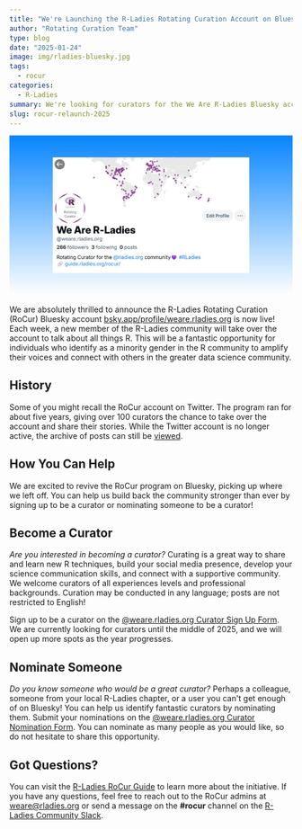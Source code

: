 ```yaml
---
title: "We're Launching the R-Ladies Rotating Curation Account on Bluesky!"
author: "Rotating Curation Team"
type: blog
date: "2025-01-24"
image: img/rladies-bluesky.jpg
tags:
  - rocur
categories:
  - R-Ladies
summary: We're looking for curators for the We Are R-Ladies Bluesky account!
slug: rocur-relaunch-2025
---
```


![Screenshot of We Are R-Ladies on Bluesky](img/rladies-bluesky.jpg)

We are absolutely thrilled to announce the R-Ladies Rotating Curation (RoCur) Bluesky account [bsky.app/profile/weare.rladies.org](https://bsky.app/profile/weare.rladies.org) is now live! Each week, a new member of the R-Ladies community will take over the account to talk about all things R. This will be a fantastic opportunity for individuals who identify as a minority gender in the R community to amplify their voices and connect with others in the greater data science community.

## History

Some of you might recall the RoCur account on Twitter. The program ran for about five years, giving over 100 curators the chance to take over the account and share their stories. While the Twitter account is no longer active, the archive of posts can still be [viewed](https://rladies.org/tweet-archive/wearerladies/).

## How You Can Help

We are excited to revive the RoCur program on Bluesky, picking up where we left off. You can help us build back the community stronger than ever by signing up to be a curator or nominating someone to be a curator!

## Become a Curator

_Are you interested in becoming a curator?_ Curating is a great way to share and learn new R techniques, build your social media presence, develop your science communication skills, and connect with a supportive community. We welcome curators of all experiences levels and professional backgrounds. Curation may be conducted in any language; posts are not restricted to English!

Sign up to be a curator on the [\@weare.rladies.org Curator Sign Up Form](https://airtable.com/appjkZZgtF0iEWFjx/pagqsAma1WmUYxa9j/form). We are currently looking for curators until the middle of 2025, and we will open up more spots as the year progresses.

## Nominate Someone

_Do you know someone who would be a great curator?_ Perhaps a colleague, someone from your local R-Ladies chapter, or a user you can't get enough of on Bluesky! You can help us identify fantastic curators by nominating them. Submit your nominations on the [\@weare.rladies.org Curator Nomination Form](https://airtable.com/appFIBzsk2AxWlGMt/pagfezjuCxohikOOa/form). You can nominate as many people as you would like, so do not hesitate to share this opportunity.

## Got Questions?

You can visit the [R-Ladies RoCur Guide](https://guide.rladies.org/rocur/about/) to learn more about the initiative. If you have any questions, feel free to reach out to the RoCur admins at [weare\@rladies.org](mailto:weare@rladies.org) or send a message on the **#rocur** channel on the [R-Ladies Community Slack](https://rladies.org/form/community-slack/).
